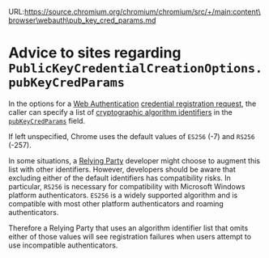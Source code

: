 URL:https://source.chromium.org/chromium/chromium/src/+/main:content\browser\webauth\pub_key_cred_params.md
# Advice to sites regarding `PublicKeyCredentialCreationOptions.pubKeyCredParams`

In the options for a [Web Authentication](https://www.w3.org/TR/webauthn/) [credential registration request](https://www.w3.org/TR/webauthn/#createCredential), the caller can specify a list of [cryptographic algorithm identifiers](https://www.w3.org/TR/webauthn-2/#typedefdef-cosealgorithmidentifier) in the [`pubKeyCredParams`](https://www.w3.org/TR/webauthn-2/#dictdef-publickeycredentialparameters) field.

If left unspecified, Chrome uses the default values of `ES256` (-7) and `RS256` (-257).

In some situations, a [Relying Party](https://www.w3.org/TR/webauthn-2/#webauthn-relying-party) developer might choose to augment this list with other identifiers. However, developers should be aware that excluding either of the default identifiers has compatibility risks. In particular, `RS256` is necessary for compatibility with Microsoft Windows platform authenticators. `ES256` is a widely supported algorithm and is compatible with most other platform authenticators and roaming authenticators.

Therefore a Relying Party that uses an algorithm identifier list that omits either of those values will see registration failures when users attempt to use incompatible authenticators.
